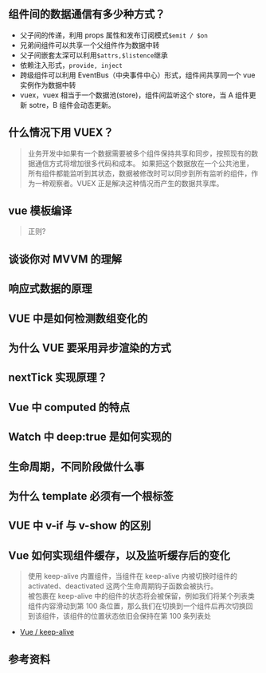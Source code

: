 ## 组件间的数据通信有多少种方式？

- 父子间的传递，利用 props 属性和发布订阅模式`$emit / $on`
- 兄弟间组件可以共享一个父组件作为数据中转
- 父子间嵌套太深可以利用`$attrs,$listence`继承
- 依赖注入形式，`provide, inject`
- 跨级组件可以利用 EventBus（中央事件中心）形式，组件间共享同一个 vue 实例作为数据中转
- vuex，vuex 相当于一个数据池(store)，组件间监听这个 store，当 A 组件更新 sotre，B 组件会动态更新。

## 什么情况下用 VUEX？

> 业务开发中如果有一个数据需要被多个组件保持共享和同步，按照现有的数据通信方式将增加很多代码和成本。
> 如果把这个数据放在一个公共池里，所有组件都能监听到其状态，数据被修改时可以同步到所有监听的组件，作为一种观察者。VUEX 正是解决这种情况而产生的数据共享库。

## vue 模板编译

> 正则?

## 谈谈你对 MVVM 的理解

## 响应式数据的原理

## VUE 中是如何检测数组变化的

## 为什么 VUE 要采用异步渲染的方式

## nextTick 实现原理？

## Vue 中 computed 的特点

## Watch 中 deep:true 是如何实现的

## 生命周期，不同阶段做什么事

## 为什么 template 必须有一个根标签

## VUE 中 v-if 与 v-show 的区别

## Vue 如何实现组件缓存，以及监听缓存后的变化

> 使用 keep-alive 内置组件，当组件在 keep-alive 内被切换时组件的 activated、deactivated 这两个生命周期钩子函数会被执行。  
> 被包裹在 keep-alive 中的组件的状态将会被保留，例如我们将某个列表类组件内容滑动到第 100 条位置，那么我们在切换到一个组件后再次切换回到该组件，该组件的位置状态依旧会保持在第 100 条列表处

- [Vue / keep-alive](https://www.jianshu.com/p/4b55d312d297)

## 参考资料
